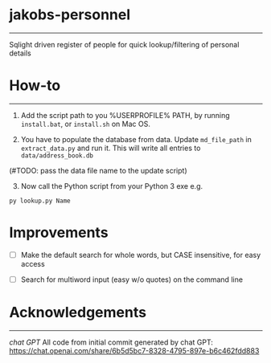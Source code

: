 # jakobs-personnel
-------------------
Sqlight driven register of people for quick lookup/filtering of personal details

# How-to
------------
1. Add the script path to you %USERPROFILE% PATH, by running `install.bat`, or `install.sh` on Mac OS.

2. You have to populate the database from data. 
Update `md_file_path` in `extract_data.py` and run it.
This will write all entries to `data/address_book.db`

(#TODO: pass the data file name to the update script)


3. Now call the Python script from your Python 3 exe e.g.
```
py lookup.py Name
```


# Improvements

- [ ] Make the default search for whole words, but CASE insensitive, for easy access
- [ ] Search for multiword input (easy w/o quotes) on the command line


# Acknowledgements
--------------------
*chat GPT*
All code from initial commit generated by chat GPT: https://chat.openai.com/share/6b5d5bc7-8328-4795-897e-b6c462fdd883


